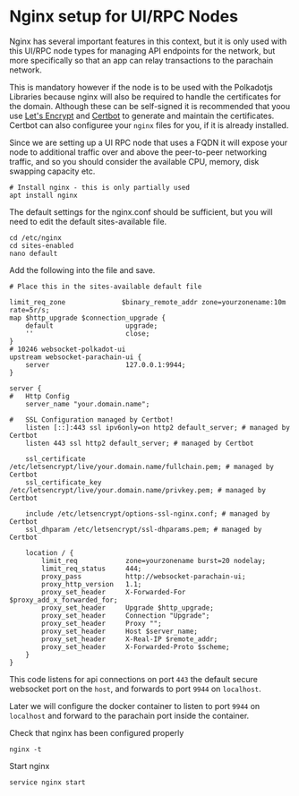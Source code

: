 # Nginx setup for UI/RPC Nodes

Nginx has several important features in this context, but it is only used with this UI/RPC node types for managing API endpoints for the network, but more specifically so that an app can relay transactions to the parachain network. 

This is mandatory however if the node is to be used with the Polkadotjs Libraries because nginx will also be required to handle the certificates for the domain. Although these can be self-signed it is recommended that yoou use [Let's Encrypt](https://letsencrypt.org/) and [Certbot](https://certbot.eff.org/) to generate and maintain the certificates. Certbot can also configuree your `nginx` files for you, if it is already installed.

Since we are setting up a UI RPC node that uses a FQDN it will expose your node to additional traffic over and above the peer-to-peer networking traffic, and so you should consider the available CPU, memory, disk swapping capacity etc.

```shell
# Install nginx - this is only partially used
apt install nginx
````

The default settings for the nginx.conf should be sufficient, but you will need to edit the default sites-available file.

```
cd /etc/nginx
cd sites-enabled
nano default
```

Add the following into the file and save.

```
# Place this in the sites-available default file

limit_req_zone              $binary_remote_addr zone=yourzonename:10m rate=5r/s;
map $http_upgrade $connection_upgrade {
    default                  upgrade;
    ''                       close;
}
# 10246 websocket-polkadot-ui
upstream websocket-parachain-ui {
    server                   127.0.0.1:9944;
}

server {
#   Http Config
    server_name "your.domain.name";

#   SSL Configuration managed by Certbot!
    listen [::]:443 ssl ipv6only=on http2 default_server; # managed by Certbot
    listen 443 ssl http2 default_server; # managed by Certbot

    ssl_certificate /etc/letsencrypt/live/your.domain.name/fullchain.pem; # managed by Certbot
    ssl_certificate_key /etc/letsencrypt/live/your.domain.name/privkey.pem; # managed by Certbot

    include /etc/letsencrypt/options-ssl-nginx.conf; # managed by Certbot
    ssl_dhparam /etc/letsencrypt/ssl-dhparams.pem; # managed by Certbot

    location / {
        limit_req            zone=yourzonename burst=20 nodelay;
        limit_req_status     444;
        proxy_pass           http://websocket-parachain-ui;
        proxy_http_version   1.1;
        proxy_set_header     X-Forwarded-For $proxy_add_x_forwarded_for;
        proxy_set_header     Upgrade $http_upgrade;
        proxy_set_header     Connection "Upgrade";
        proxy_set_header     Proxy "";
        proxy_set_header     Host $server_name;
        proxy_set_header     X-Real-IP $remote_addr;
        proxy_set_header     X-Forwarded-Proto $scheme;
    }
}
```

This code listens for api connections on port `443` the default secure websocket port on the `host`, and forwards to port `9944` on `localhost`. 

Later we will configure the docker container to listen to port `9944` on `localhost` and forward to the parachain port inside the container.

Check that nginx has been configured properly
    
    nginx -t

Start nginx
    
    service nginx start